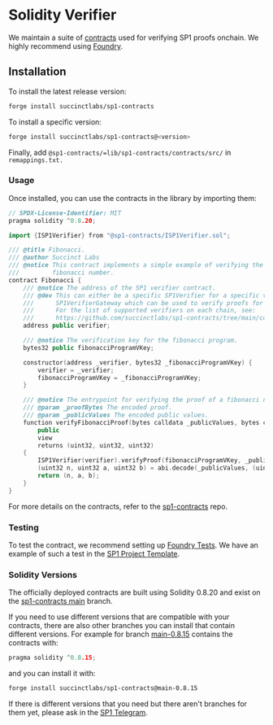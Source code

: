 # Solidity Verifier

We maintain a suite of [contracts](https://github.com/succinctlabs/sp1-contracts/tree/main) used for verifying SP1 proofs onchain. We highly recommend using [Foundry](https://book.getfoundry.sh/).

## Installation

To install the latest release version:

```bash
forge install succinctlabs/sp1-contracts
```

To install a specific version:

```bash
forge install succinctlabs/sp1-contracts@<version>
```

Finally, add `@sp1-contracts/=lib/sp1-contracts/contracts/src/` in `remappings.txt.`

### Usage

Once installed, you can use the contracts in the library by importing them:

```c++
// SPDX-License-Identifier: MIT
pragma solidity ^0.8.20;

import {ISP1Verifier} from "@sp1-contracts/ISP1Verifier.sol";

/// @title Fibonacci.
/// @author Succinct Labs
/// @notice This contract implements a simple example of verifying the proof of a computing a
///         fibonacci number.
contract Fibonacci {
    /// @notice The address of the SP1 verifier contract.
    /// @dev This can either be a specific SP1Verifier for a specific version, or the
    ///      SP1VerifierGateway which can be used to verify proofs for any version of SP1.
    ///      For the list of supported verifiers on each chain, see:
    ///      https://github.com/succinctlabs/sp1-contracts/tree/main/contracts/deployments
    address public verifier;

    /// @notice The verification key for the fibonacci program.
    bytes32 public fibonacciProgramVKey;

    constructor(address _verifier, bytes32 _fibonacciProgramVKey) {
        verifier = _verifier;
        fibonacciProgramVKey = _fibonacciProgramVKey;
    }

    /// @notice The entrypoint for verifying the proof of a fibonacci number.
    /// @param _proofBytes The encoded proof.
    /// @param _publicValues The encoded public values.
    function verifyFibonacciProof(bytes calldata _publicValues, bytes calldata _proofBytes)
        public
        view
        returns (uint32, uint32, uint32)
    {
        ISP1Verifier(verifier).verifyProof(fibonacciProgramVKey, _publicValues, _proofBytes);
        (uint32 n, uint32 a, uint32 b) = abi.decode(_publicValues, (uint32, uint32, uint32));
        return (n, a, b);
    }
}

```

For more details on the contracts, refer to the [sp1-contracts](https://github.com/succinctlabs/sp1-contracts) repo.

### Testing

To test the contract, we recommend setting up [Foundry
Tests](https://book.getfoundry.sh/forge/tests). We have an example of such a test in the [SP1
Project
Template](https://github.com/succinctlabs/sp1-project-template/blob/dev/contracts/test/Fibonacci.t.sol).

### Solidity Versions

The officially deployed contracts are built using Solidity 0.8.20 and exist on the
[sp1-contracts main](https://github.com/succinctlabs/sp1-contracts/tree/main) branch.

If you need to use different versions that are compatible with your contracts, there are also other
branches you can install that contain different versions. For
example for branch [main-0.8.15](https://github.com/succinctlabs/sp1-contracts/tree/main-0.8.15)
contains the contracts with:

```c++
pragma solidity ^0.8.15;
```

and you can install it with:

```sh
forge install succinctlabs/sp1-contracts@main-0.8.15
```

If there is different versions that you need but there aren't branches for them yet, please ask in
the [SP1 Telegram](https://t.me/+AzG4ws-kD24yMGYx).
